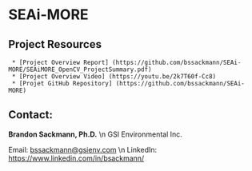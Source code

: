 # SEAi-MORE

## Project Resources
     * [Project Overview Report] (https://github.com/bssackmann/SEAi-MORE/SEAiMORE_OpenCV_ProjectSummary.pdf)
     * [Project Overview Video] (https://youtu.be/2k7T60f-Cc8)
     * [Projet GitHub Repository] (https://github.com/bssackmann/SEAi-MORE)

## Contact:
**Brandon Sackmann, Ph.D.** \n
GSI Environmental Inc.

Email:    bssackmann@gsienv.com \n
LinkedIn: https://www.linkedin.com/in/bsackmann/
